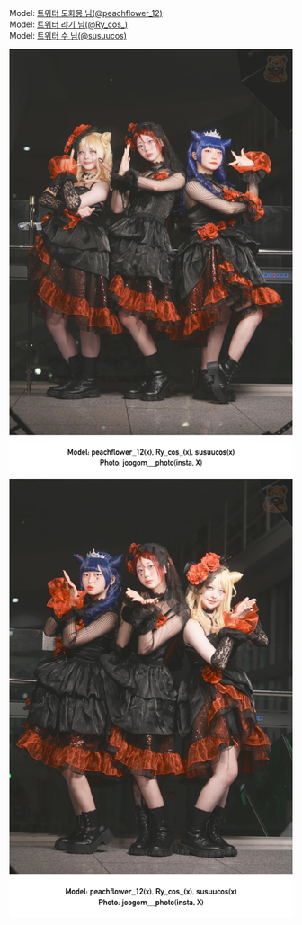 ﻿---
dddd: 2024-09-21 부코 토
nickname: 도화몽+랴기+수
sns_type: x
sns_id: peachflower_12+Ry_cos_+susuucos
---

<a name="peachflower_12+Ry_cos_+susuucos"></a>
Model: <a href="https://x.com/peachflower_12" target="_blank">트위터 도화몽 님(@peachflower_12)</a>  
Model: <a href="https://x.com/Ry_cos_" target="_blank">트위터 랴기 님(@Ry_cos_)</a>  
Model: <a href="https://x.com/susuucos" target="_blank">트위터 수 님(@susuucos)</a>

![IMG_3157.webp](/assets/img/2024/09-21/도화몽+랴기+수/IMG_3157.webp)
![IMG_3156.webp](/assets/img/2024/09-21/도화몽+랴기+수/IMG_3156.webp)